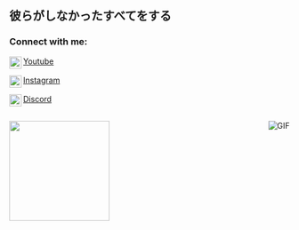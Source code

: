 ## 彼らがしなかったすべてをする

<!-- SOCIALS -->
### Connect with me:
    
<img align="left" alt="youtube" width="22px" src="https://cdn.jsdelivr.net/npm/simple-icons@v3/icons/youtube.svg" />[Youtube](https://www.youtube.com/channel/UCLBfHWTHVi4ZJQdqE3Hd_3A)
<br>
<br>
<img align="left" alt="instagram" width="22px" src="https://cdn.jsdelivr.net/npm/simple-icons@v3/icons/instagram.svg" />[Instagram](https://www.instagram.com/rushkklk)
<br>
<br>
<img align="left" alt="discord" width="22px" src="https://cdn.jsdelivr.net/npm/simple-icons@v3/icons/discord.svg" />[Discord](https://www.discord.com/users/545703210539548684)

<div>
  <a href="https://github.com/worstbaby"
  <img height="180em" src="https://github-readme-stats.vercel.app/api/top-langs/?username=rushscriptz&layout=compact&langs_count=7&theme=dracula%22/%3E">
</div>
<div style="display: inline_block"><br>

  <img align="right" alt="GIF" src="https://cdn.discordapp.com/attachments/907348370002165792/907348398724771930/896960935623819354.png"/>
 
</div>

<a href="https://github.com/worstbaby">
  <img height="180em" src="https://github-readme-stats.vercel.app/api?username=worstbaby&theme=midnight-purple&show_icons=true" />
</a>

  ##
